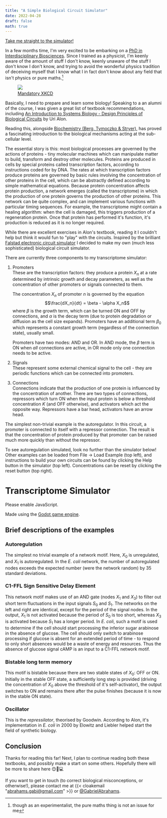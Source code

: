 ```yaml
---
title: "A Simple Biological Circuit Simulator"
date: 2022-04-28
draft: false
math: true
---
```


<meta name="twitter:card" content="summary_large_image">
<meta name="twitter:site" content="@GabrielAbrahams">
<meta name="twitter:creator" content="@GabrielAbrahams">
<meta name="twitter:title" content="A Simple Biological Circuit Simulator">
<meta name="twitter:description" content="Building a transcriptome circuit simulator as preparation for a PhD in interdisciplinary bioscience.">
<meta name="twitter:image" content="https://www.thesciencegab.com/img/TranscriptomeSim.PNG">

<a href="#simulator">Take me straight to the simulator!</a>

In a few months time, I'm very excited to be embarking on a [PhD in Interdisciplinary Biosciences](https://www.biodtp.ox.ac.uk/programme-0). Since I trained as a physicist, I'm keenly aware of the amount of stuff I don't know, keenly unaware of the stuff I don't know I don't know, and trying to avoid the wonderful physics tradition of deceiving myself that I know what I in fact don't know about any field that isn't physics or pure maths.[^1]

[^1]: though as an experimentalist, the pure maths thing is not an issue for me

<figure>
<img src="https://imgs.xkcd.com/comics/degree_off.png"></img>
<figcaption><a href="https://xkcd.com/1520/">Mandatory XKCD</a></figcaption>
</figure>

Basically, I need to prepare and learn some biology! Speaking to a an alumni of the course, I was given a great list of textbook recommendations, including [An Introduction to Systems Biology - Design Principles of Biological Circuits](https://www.weizmann.ac.il/mcb/UriAlon/introduction-systems-biology-design-principles-biological-circuits) by Uri Alon. 

Reading this, alongside [Biochemistry (Berg, Tymoczko & Stryer)](https://www.booktopia.com.au/biochemistry-jeremy-berg/book/9781319114657.html), has proved a fascinating introduction to the biological mechanisms acting at the sub-cellular level. 

The essential story is this: most biological processes are governed by the actions of proteins - tiny molecular machines which can manipulate matter to build, transform and destroy other molecules. Proteins are produced in cells by special proteins called transcription factors, according to instructions coded for by DNA. The rates at which transcription factors produce proteins are governed by basic rules involving the concentration of other proteins in the cell, which can be abstractly defined according to simple mathematical equations. Because protein concentration affects protein production, a network emerges (called the transcriptome) in which the production of one protein governs the production of other proteins. This network can be quite complex, and can implement various functions with particular timing sequences. For example, the transcriptome might contain a healing algorithm: when the cell is damaged, this triggers production of a regeneration protein. Once that protein has performed it's function, it's production is reduced as it is no longer required.

While there are excellent exercises in Alon's textbook, reading it I couldn't help but think it would fun to "play" with the circuits. Inspired by the brilliant [Falstad electronic circuit simulator](https://www.falstad.com/circuit/) I decided to make my own (much less sophisticated) biological circuit simulator.

There are currently three components to my transcriptome simulator:

1. Promoters  
    These are the transcription factors: they produce a protein $X_n$ at a rate determined by intrinsic growth and decay parameters, as well as the concentration of other promoters or signals connected to them.

    The concentration $X_n$ of promoter $n$ is governed by the equation $$\frac{dX_n}{dt} = \beta - \alpha X_n$$ where $\beta$ is the growth term, which can be turned ON and OFF by connections, and $\alpha$ is the decay term (due to protein degradation or diffusion as the cell size expands). Promoters have an additional term $\beta_0$ which represents a constant growth term (regardless of the connection state), usually small.  

    Promoters have two modes: AND and OR. In AND mode, the $\beta$ term is ON when _all_ connections are active, in OR mode only one connection needs to be active.

2. Signals  
    These represent some external chemical signal to the cell - they are periodic functions which can be connected into promoters.

3. Connections  
    Connections indicate that the production of one protein is influenced by the concentration of another. There are two types of connections, repressors which turn ON when the input protein is below a threshold concentration $K$ (and OFF otherwise), and activators which act the opposite way. Repressors have a bar head, activators have an arrow head.

The simplest non-trivial example is the autoregulator. In this circuit, a promoter is connected to itself with a repressor connection. The result is that the concentration of protein produced by that promoter can be raised much more quickly than without the repressor.

To see autoregulation simulated, look no further than the simulator below! Other examples can be loaded from File -> Load Example (top left), and instructions to build your own circuits can be found by clicking the Help button in the simulator (top left). Concentrations can be reset by clicking the reset button (top right).

<script>
window.mobileCheck = function() {
  let check = false;
  (function(a){if(/(android|bb\d+|meego).+mobile|avantgo|bada\/|blackberry|blazer|compal|elaine|fennec|hiptop|iemobile|ip(hone|od)|iris|kindle|lge |maemo|midp|mmp|mobile.+firefox|netfront|opera m(ob|in)i|palm( os)?|phone|p(ixi|re)\/|plucker|pocket|psp|series(4|6)0|symbian|treo|up\.(browser|link)|vodafone|wap|windows ce|xda|xiino/i.test(a)||/1207|6310|6590|3gso|4thp|50[1-6]i|770s|802s|a wa|abac|ac(er|oo|s\-)|ai(ko|rn)|al(av|ca|co)|amoi|an(ex|ny|yw)|aptu|ar(ch|go)|as(te|us)|attw|au(di|\-m|r |s )|avan|be(ck|ll|nq)|bi(lb|rd)|bl(ac|az)|br(e|v)w|bumb|bw\-(n|u)|c55\/|capi|ccwa|cdm\-|cell|chtm|cldc|cmd\-|co(mp|nd)|craw|da(it|ll|ng)|dbte|dc\-s|devi|dica|dmob|do(c|p)o|ds(12|\-d)|el(49|ai)|em(l2|ul)|er(ic|k0)|esl8|ez([4-7]0|os|wa|ze)|fetc|fly(\-|_)|g1 u|g560|gene|gf\-5|g\-mo|go(\.w|od)|gr(ad|un)|haie|hcit|hd\-(m|p|t)|hei\-|hi(pt|ta)|hp( i|ip)|hs\-c|ht(c(\-| |_|a|g|p|s|t)|tp)|hu(aw|tc)|i\-(20|go|ma)|i230|iac( |\-|\/)|ibro|idea|ig01|ikom|im1k|inno|ipaq|iris|ja(t|v)a|jbro|jemu|jigs|kddi|keji|kgt( |\/)|klon|kpt |kwc\-|kyo(c|k)|le(no|xi)|lg( g|\/(k|l|u)|50|54|\-[a-w])|libw|lynx|m1\-w|m3ga|m50\/|ma(te|ui|xo)|mc(01|21|ca)|m\-cr|me(rc|ri)|mi(o8|oa|ts)|mmef|mo(01|02|bi|de|do|t(\-| |o|v)|zz)|mt(50|p1|v )|mwbp|mywa|n10[0-2]|n20[2-3]|n30(0|2)|n50(0|2|5)|n7(0(0|1)|10)|ne((c|m)\-|on|tf|wf|wg|wt)|nok(6|i)|nzph|o2im|op(ti|wv)|oran|owg1|p800|pan(a|d|t)|pdxg|pg(13|\-([1-8]|c))|phil|pire|pl(ay|uc)|pn\-2|po(ck|rt|se)|prox|psio|pt\-g|qa\-a|qc(07|12|21|32|60|\-[2-7]|i\-)|qtek|r380|r600|raks|rim9|ro(ve|zo)|s55\/|sa(ge|ma|mm|ms|ny|va)|sc(01|h\-|oo|p\-)|sdk\/|se(c(\-|0|1)|47|mc|nd|ri)|sgh\-|shar|sie(\-|m)|sk\-0|sl(45|id)|sm(al|ar|b3|it|t5)|so(ft|ny)|sp(01|h\-|v\-|v )|sy(01|mb)|t2(18|50)|t6(00|10|18)|ta(gt|lk)|tcl\-|tdg\-|tel(i|m)|tim\-|t\-mo|to(pl|sh)|ts(70|m\-|m3|m5)|tx\-9|up(\.b|g1|si)|utst|v400|v750|veri|vi(rg|te)|vk(40|5[0-3]|\-v)|vm40|voda|vulc|vx(52|53|60|61|70|80|81|83|85|98)|w3c(\-| )|webc|whit|wi(g |nc|nw)|wmlb|wonu|x700|yas\-|your|zeto|zte\-/i.test(a.substr(0,4))) check = true;})(navigator.userAgent||navigator.vendor||window.opera);
  return check;
};
</script>

# Transcriptome Simulator

<div id="simulator">
Please enable JavaScript.
</div>

<script>
if (window.mobileCheck()) {
    document.getElementById("simulator").innerHTML = "<b>Not supported on mobile, sorry!</b> Please open this page on a laptop or desktop computer. This is what it looks like: <img src='/img/TranscriptomeSim.PNG'></img>"
} else {
    document.getElementById("simulator").innerHTML = "<iframe overflow='visible' src='/TranscriptomeSim/TranscriptomeSim_Autoregulation.html' title='Transcirptome Simulator' style='min-width:360px;min-height:400px;width:1000px;height:600px'></iframe>"
}
</script>

Made using the [Godot game engine](https://godotengine.org/). 

## Brief descriptions of the examples
### Autoregulation
The simplest no trivial example of a network motif. Here, $X_0$ is unregulated, and $X_1$ is autoregulated. In the _E. coli_ network, the number of autoregulated nodes exceeds the expected number (were the network random) by 35 standard deviations.

### C1-FFL Sign Sensitive Delay Element
This network motif makes use of an AND gate (nodes $X_1$ and $X_3$) to filter out short term fluctuations in the input signals $S_0$ and $S_1$. The networks on the left and right are identical, except for the period of the signal nodes. In the output, $X_1$ is not activated because the period of $S_0$ is too short, whereas $X_3$ is activated because $S_1$ has a longer period. In _E. coli_, such a motif is used to determine if the cell should start processing the inferior sugar arabinose in the absence of glucose. The cell should only switch to arabinose processing if glucose is absent for an extended period of time - to respond to only short absences would be a waste of energy and resources. Thus the absence of glucose signal cAMP is an input to a C1-FFL network motif.

### Bistable long term memory
This motif is bistable because there are two stable states of $X_0$: OFF or ON. Initially in the stable OFF state, a sufficiently long step is provided (driving the concentration of $X_0$ above the threshold of it's self-activator), the output switches to ON and remains there after the pulse finishes (because it is now in the stable ON state).

### Oscillator
This is the _repressilator_, theorised by Goodwin. According to Alon, it's implementation in _E. coli_ in 2000 by Elowitz and Liebler helped start the field of synthetic biology.

## Conclusion

Thanks for reading this far! Next, I plan to continue reading both these textbooks, and possibly make a start on some others. Hopefully there will be more to share here 😊🧬💻

If you want to get in touch (to correct biological misconceptions, or otherwise!), please contact me at {{< cloakemail "abrahams.gabi@gmail.com" >}} or <a href="https://twitter.com/GabrielAbrahams">@GabrielAbrahams</a>.